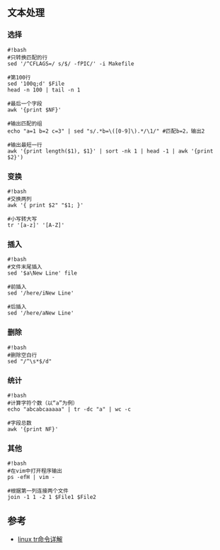 ## 文本处理

### 选择
```
#!bash
#只转换匹配的行
sed '/^CFLAGS=/ s/$/ -fPIC/' -i Makefile

#第100行
sed '100q;d' $File
head -n 100 | tail -n 1

#最后一个字段
awk '{print $NF}'

#输出匹配的组
echo "a=1 b=2 c=3" | sed "s/.*b=\([0-9]\).*/\1/" #匹配b=2，输出2

#输出最短一行
awk '{print length($1), $1}' | sort -nk 1 | head -1 | awk '{print $2}')
```

### 变换
```
#!bash
#交换两列
awk '{ print $2" "$1; }'

#小写转大写
tr '[a-z]' '[A-Z]'
```

### 插入
```
#!bash
#文件末尾插入
sed '$a\New Line' file

#前插入
sed '/here/iNew Line'

#后插入
sed '/here/aNew Line'
```

### 删除
```
#!bash
#删除空白行
sed "/^\s*$/d"
```

### 统计
```
#!bash
#计算字符个数（以“a”为例）
echo "abcabcaaaaa" | tr -dc "a" | wc -c

#字段总数
awk '{print NF}'
```

### 其他
```
#!bash
#在vim中打开程序输出
ps -efH | vim -

#根据第一列连接两个文件
join -1 1 -2 1 $File1 $File2
```

## 参考
* [linux tr命令详解](http://blog.sina.com.cn/s/blog_58c3f7960100uttl.html)